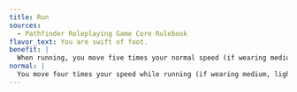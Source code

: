 ```yaml
---
title: Run
sources:
  - Pathfinder Roleplaying Game Core Rulebook
flavor_text: You are swift of foot.
benefit: |
  When running, you move five times your normal speed (if wearing medium, light, or no armor and carrying no more than a medium load) or four times your speed (if wearing heavy armor or carrying a heavy load). If you make a jump after a running start (see the [Acrobatics](/skills/acrobatics/) skill), you gain a +4 bonus on your Acrobatics check. While running, you retain your Dexterity bonus to your Armor Class.
normal: |
  You move four times your speed while running (if wearing medium, light, or no armor and carrying no more than a medium load) or three times your speed (if wearing heavy armor or carrying a heavy load), and you lose your Dexterity bonus to AC.
---
```


